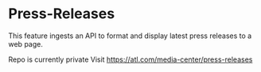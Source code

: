 # Press-Releases
This feature ingests an API to format and display latest press releases to a web page.

Repo is currently private
Visit https://atl.com/media-center/press-releases
